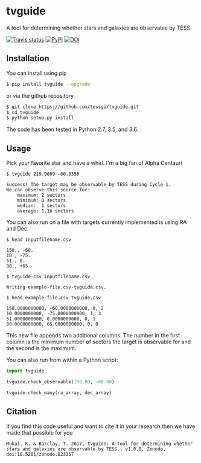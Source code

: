 # tvguide

A tool for determining whether stars and galaxies are observable by TESS.

[![Travis status](http://img.shields.io/travis/tessgi/tvguide/master.svg)](http://travis-ci.org/tessgi/tvguide)
[![PyPI](http://img.shields.io/pypi/v/tvguide.svg)](https://pypi.python.org/pypi/tvguide/)
[![DOI](https://zenodo.org/badge/94136696.svg)](https://zenodo.org/badge/latestdoi/94136696)


## Installation
You can install using pip
``` bash
$ pip install tvguide --upgrade
```

or via the github repository
``` bash
$ git clone https://github.com/tessgi/tvguide.git
$ cd tvguide
$ python setup.py install
```

The code has been tested in Python 2.7, 3.5, and 3.6.

## Usage
Pick your favorite star and have a whirl. I'm a big fan of Alpha Centauri
```
$ tvguide 219.9009 -60.8356

Success! The target may be observable by TESS during Cycle 1.
We can observe this source for:
    maximum: 2 sectors
    minimum: 0 sectors
    median:  1 sectors
    average: 1.16 sectors
```

You can also run on a file with targets
currently implemented is using RA and Dec.
```
$ head inputfilename.csv

150., -60.
10., -75.
51., 0.
88., +65

$ tvguide-csv inputfilename.csv

Writing example-file.csv-tvguide.csv.

$ head example-file.csv-tvguide.csv

150.0000000000, -60.0000000000, 0, 2
10.0000000000, -75.0000000000, 1, 3
51.0000000000, 0.0000000000, 0, 1
88.0000000000, 65.0000000000, 0, 0
```
This new file appends two additional columns. The number in the first column is the minimum number of sectors the target is observable for and the second is the maximum.

You can also run from within a Python script:
```python
import tvguide

tvguide.check_observable(150.00, -60.00)

tvguide.check_many(ra_array, dec_array)
```

## Citation
If you find this code useful and want to cite it in your research then we have made that possible for you
```
Mukai, K. & Barclay, T. 2017, tvguide: A tool for determining whether stars and galaxies are observable by TESS., v1.0.0, Zenodo, doi:10.5281/zenodo.823357
